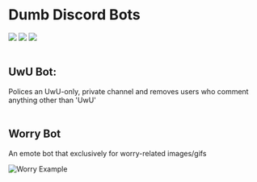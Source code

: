 # Dumb Discord Bots
<span>
	<img src="https://img.shields.io/github/last-commit/hslarson/Discord-Bots" />
	<img src="https://img.shields.io/github/license/hslarson/Discord-Bots" />
	<img src="https://img.shields.io/badge/Stupidity-94.7%25-green" />
</span>
<br><br>

## UwU Bot:
Polices an UwU-only, private channel and removes users who comment anything other than 'UwU'
<br><br>

## Worry Bot
An emote bot that exclusively for worry-related images/gifs

<img src="https://i.ibb.co/6BQYD6k/Worry.png" title="Worry Example" alt="Worry Example" />